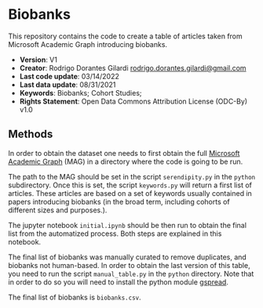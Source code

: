 # Biobanks

This repository contains the code to create a table of articles taken from Microsoft Academic Graph introducing biobanks.


- **Version**: V1 
- **Creator**: Rodrigo Dorantes Gilardi [rodrigo.dorantes.gilardi\@gmail.com](mailto:rodrigo.dorantes.gilardi@gmail.com)
- **Last code update**: 03/14/2022 
- **Last data update**: 08/31/2021 
- **Keywords**: Biobanks; Cohort Studies;
- **Rights Statement**: Open Data Commons Attribution License (ODC-By) v1.0


## Methods

In order to obtain the dataset one needs to first obtain the full [Microsoft Academic Graph](https://www.microsoft.com/en-us/research/project/microsoft-academic-graph/) (MAG) in a directory where the code is going to be run.

The path to the MAG should be set in the script `serendipity.py` in the `python` subdirectory. Once this is set, the script `keywords.py` will return a first list of articles. These articles are based on a set of keywords usually contained in papers introducing biobanks (in the broad term, including cohorts of different sizes and purposes.).


The jupyter notebook `initial.ipynb` should be then run to obtain the final list from the automatized process. Both steps are explained in this notebook.

The final list of biobanks was manually curated to remove duplicates, and biobanks not human-based. In order to obtain the last version of this table, you need to run the script `manual_table.py` in the `python` directory. Note that in order to do so you will need to install the python module [gspread](https://docs.gspread.org/en/latest/).

The final list of biobanks is `biobanks.csv`.
